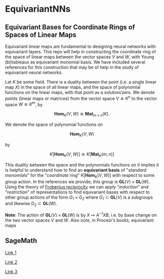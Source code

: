 # EquivariantNNs

## Equivariant Bases for Coordinate Rings of Spaces of Linear Maps
Equivariant linear maps are fundamental to designing neural networks with equivariant layers. 
This repo will help in constructing the coordinate ring of the space 
of linear maps between the vector spaces $V$ and $W$, with Young (bi)tableaux as equivariant monomial 
basis. We have included several references for this construction that may be of help in the 
study of equivariant neural networks. 

Let $K$ be some field. There is a duality between the point (i.e. a single linear map $X$) in the space 
of all linear maps, and the space of polynomial functions on the linear maps, with that point as a 
solution/zero. We denote points (linear maps or matrices) from the vector space $V \cong K^n$ to the 
vector space $W \cong K^m$, by 

$$\mathbf{Hom}_K(V,W) \cong \mathbf{Mat}_{m \times n}(K).$$ 

We denote the space of polynomial functions on 

$$\mathbf{Hom}_K(V,W)$$ 

by 

$$K[\mathbf{Hom}_K(V,W)] \cong K[\mathbf{Mat}_K(m,n)]$$

This duality between the space and the polynomials functions on it implies it is helpful to understand 
how to find an **equivariant basis** of "*standard monomials*" for the "*coordinate ring*" $K[\mathbf{Hom}_K(V,W)]$ 
with respect to some group action. In the references we provide, this group is $\mathbf{GL}(V) \times \mathbf{GL}(W)$. 
Using the theory of [Frobenius reciprocity](https://en.wikipedia.org/wiki/Frobenius_reciprocity) we can apply 
"*induction*" and "*restriction*" of representations to find equivariant bases with respect to other group actions of the form
$G_1 \times G_2$ where $G_1 \subset \mathbf{GL}(V)$ is a subgroups and likewise $G_2 \subset \mathbf{GL}(W)$.

**Note**: The action of $\mathbf{GL}(V) \times \mathbf{GL}(W)$ is by $X \mapsto A^{-1}XB$, i.e. by 
base change on the two vector spaces $V$ and $W$. Also note, in Procesi's books, equivariant maps

## SageMath 
[Link 1](https://doc.sagemath.org/html/en/reference/combinat/sage/combinat/tableau.html)

[Link 2](https://more-sagemath-tutorials.readthedocs.io/en/latest/tutorial-partitions.html)

[Link 3](http://fe.math.kobe-u.ac.jp/icms2010-dvd/SAGE/www.sagemath.org/doc/reference/sage/combinat/tableau.html)

